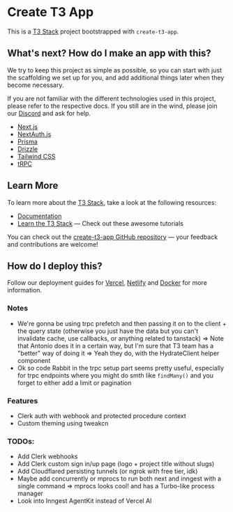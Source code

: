 # Create T3 App

This is a [T3 Stack](https://create.t3.gg/) project bootstrapped with `create-t3-app`.

## What's next? How do I make an app with this?

We try to keep this project as simple as possible, so you can start with just the scaffolding we set up for you, and add additional things later when they become necessary.

If you are not familiar with the different technologies used in this project, please refer to the respective docs. If you still are in the wind, please join our [Discord](https://t3.gg/discord) and ask for help.

- [Next.js](https://nextjs.org)
- [NextAuth.js](https://next-auth.js.org)
- [Prisma](https://prisma.io)
- [Drizzle](https://orm.drizzle.team)
- [Tailwind CSS](https://tailwindcss.com)
- [tRPC](https://trpc.io)

## Learn More

To learn more about the [T3 Stack](https://create.t3.gg/), take a look at the following resources:

- [Documentation](https://create.t3.gg/)
- [Learn the T3 Stack](https://create.t3.gg/en/faq#what-learning-resources-are-currently-available) — Check out these awesome tutorials

You can check out the [create-t3-app GitHub repository](https://github.com/t3-oss/create-t3-app) — your feedback and contributions are welcome!

## How do I deploy this?

Follow our deployment guides for [Vercel](https://create.t3.gg/en/deployment/vercel), [Netlify](https://create.t3.gg/en/deployment/netlify) and [Docker](https://create.t3.gg/en/deployment/docker) for more information.

### Notes

- We're gonna be using trpc prefetch and then passing it on to the client + the query state (otherwise you just have the data but you can't invalidate cache, use callbacks, or anything related to tanstack)
  => Note that Antonio does it in a certain way, but I'm sure that T3 team has a "better" way of doing it
  => Yeah they do, with the HydrateClient helper component
- Ok so code Rabbit in the trpc setup part seems pretty useful, especially for trpc endpoints where you might do smth like `findMany()` and you forget to either add a limit or pagination

### Features

- Clerk auth with webhook and protected procedure context
- Custom theming using tweakcn

### TODOs:

- Add Clerk webhooks
- Add Clerk custom sign in/up page (logo + project title without slugs)
- Add Cloudflared persisting tunnels (or ngrok with free tier, idk)
- Maybe add concurrently or mprocs to run both next and inngest with a single command => mprocs looks cool! and has a Turbo-like process manager
- Look into Inngest AgentKit instead of Vercel AI
